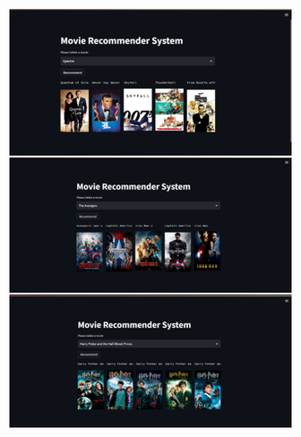 ![Screenshot](./movie-recommender1.png)
![Screenshot](./movie-recommender2.png)
![Screenshot](./movie-recommender3.png)
